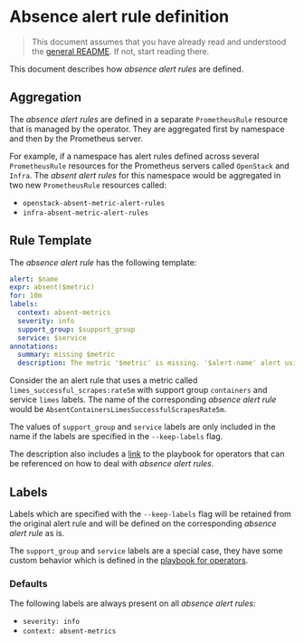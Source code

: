 # Absence alert rule definition

> This document assumes that you have already read and understood the [general
> README](../README.md). If not, start reading there.

This document describes how _absence alert rules_ are defined.

## Aggregation

The _absence alert rules_ are defined in a separate `PrometheusRule` resource that is
managed by the operator. They are aggregated first by namespace and then by the Prometheus
server.

For example, if a namespace has alert rules defined across several `PrometheusRule`
resources for the Prometheus servers called `OpenStack` and `Infra`. The _absent alert
rules_ for this namespace would be aggregated in two new `PrometheusRule` resources
called:

- `openstack-absent-metric-alert-rules`
- `infra-absent-metric-alert-rules`

## Rule Template

The _absence alert rule_ has the following template:

```yaml
alert: $name
expr: absent($metric)
for: 10m
labels:
  context: absent-metrics
  severity: info
  support_group: $support_group
  service: $service
annotations:
  summary: missing $metric
  description: The metric '$metric' is missing. '$alert-name' alert using it may not fire as intended.
```

Consider the an alert rule that uses a metric called `limes_successful_scrapes:rate5m`
with support group `containers` and service `limes` labels. The name of the corresponding
_absence alert rule_ would be `AbsentContainersLimesSuccessfulScrapesRate5m`.

The values of `support_group` and `service` labels are only included in the name if the
labels are specified in the `--keep-labels` flag.

The description also includes a [link](./doc/playbook.md) to the playbook for operators
that can be referenced on how to deal with _absence alert rules_.

## Labels

Labels which are specified with the `--keep-labels` flag will be retained from the
original alert rule and will be defined on the corresponding _absence alert rule_ as is.

The `support_group` and `service` labels are a special case, they have some custom behavior which is
defined in the [playbook for operators](./playbook.md#support-group-and-service-labels).

### Defaults

The following labels are always present on all _absence alert rules_:

- `severity: info`
- `context: absent-metrics`
